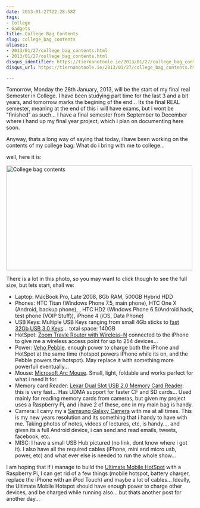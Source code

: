```yaml
---
date: 2013-01-27T22:28:58Z
tags:
- College
- Gadgets
title: College Bag Contents
slug: college_bag_contents
aliases:
- 2013/01/27/college_bag_contents.html
- 2013/01/27/college_bag_contents.html
disqus_identifier: https://tiernanotoole.ie/2013/01/27/college_bag_contents.html
disqus_url: https://tiernanotoole.ie/2013/01/27/college_bag_contents.html

---
```

 
 
 
 

Tomorrow, Monday the 28th January, 2013, will be the start of my final real Semester in College. I have been studying part time for the last 3 and a bit years, and tomorrow marks the begining of the end... Its the final REAL semester, meaning at the end of this i will have exams, but i wont be "finished" as such... I have a final semester from September to December where i hand up my final year project, which i plan on documenting here soon. 

Anyway, thats a long way of saying that today, i have been working on the contents of my college bag: What do i bring with me to college... 

well, here it is:

<a href="http://www.flickr.com/photos/lsmartman/8420806885/" title="College bag contents by TiernanO, on Flickr"><img src="http://farm9.staticflickr.com/8326/8420806885_9aa2c31674.jpg" width="500" height="281" alt="College bag contents"></a>

There is a lot in this photo, so you may want to click though to see the full size, but lets start, shall we:

* Laptop: MacBook Pro, Late 2008, 8Gb RAM, 500GB Hybrid HDD
* Phones: HTC Titan (Windows Phone 7.5, main phone), HTC One X (Android, backup phone), , HTC HD2 (Windows Phone 6.5/Android hack, test phone (VOIP Stuff)), iPhone 4 (iOS, Data Phone)
* USB Keys: Multiple USB Keys ranging from small 4Gb sticks to [fast 32Gb USB 3.0 Keys][4]... total space: 140GB
* HotSpot: [Zoom Travle Router with Wireless-N][1] connected to the iPhone to give me a wireless access point for up to 254 devices...
* Power: [Veho Pebble][2]. enough power to charge both the iPhone and HotSpot at the same time (hotspot powers iPhone while its on, and the Pebble powers the hotspot). May replace it with something more powerfull eventually...
* Mouse: [Microsoft Arc Mouse][3]. Small, light, foldable and works perfect for what i need it for.
* Memory card Reader: [Lexar Dual Slot USB 2.0 Memory Card Reader][5]: this is very fast... Has UDMA support for faster CF and SD cards... Used mainly for reading memory cards from cameras, but given my project uses a Raspberry Pi, and i have 2 of these, one in my main bag is handy.
* Camera: I carry my a [Samsung Galaxy Camera][6] with me at all times. This is my new years resolution and its something that i handy to have with me. Taking photos of notes, videos of lectures, etc, is handy.... and given its a full Android device, i can send and read emails, tweets, facebook, etc.
* MISC: I have a small USB Hub pictured (no link, dont know where i got it). I also have all the required cables (iPhone, mini and micro usb, power, etc) and what ever else is needed to run the whole show... 

I am hoping that if i manage to build the [Ultimate Mobile HotSpot][7] with a Raspberry Pi, I can get rid of a few things (mobile hotspot, battery charger, replace the iPhone with an iPod Touch) and maybe a lot of cables... Ideally, the Ultimate Mobile Hotspot should have enough power to charge other devices, and be charged while running also... but thats another post for another day...


[1]:http://www.amazon.com/gp/product/B003DNYW0U/ref=as_li_ss_tl?ie=UTF8&camp=1789&creative=390957&creativeASIN=B003DNYW0U&linkCode=as2&tag=lotassmartmann00
[2]:http://www.amazon.com/gp/product/B0063W8XAS/ref=as_li_ss_tl?ie=UTF8&camp=1789&creative=390957&creativeASIN=B0063W8XAS&linkCode=as2&tag=lotassmartmann00
[3]:http://www.amazon.com/gp/product/B001C4ETU0/ref=as_li_ss_tl?ie=UTF8&camp=1789&creative=390957&creativeASIN=B001C4ETU0&linkCode=as2&tag=lotassmartmann00
[4]:http://www.amazon.com/gp/product/B005039I32/ref=as_li_ss_tl?ie=UTF8&camp=1789&creative=390957&creativeASIN=B005039I32&linkCode=as2&tag=lotassmartmann00
[5]:http://www.amazon.com/gp/product/B0013TRZI2/ref=as_li_ss_tl?ie=UTF8&camp=1789&creative=390957&creativeASIN=B0013TRZI2&linkCode=as2&tag=lotassmartmann00
[6]:http://www.amazon.com/gp/product/B008K29OHK/ref=as_li_ss_tl?ie=UTF8&camp=1789&creative=390957&creativeASIN=B008K29OHK&linkCode=as2&tag=lotassmartmann00
[7]:http://tiernanotoole.ie/2013/01/18/raspberry_pi_as_a_mobile_wifi_hotspot_-_part_1.html